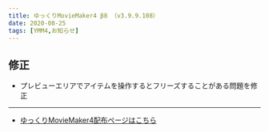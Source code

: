 ```yaml
---
title: ゆっくりMovieMaker4 β8 （v3.9.9.108）
date: 2020-08-25
tags: [YMM4,お知らせ]
---
```

## 修正
- プレビューエリアでアイテムを操作するとフリーズすることがある問題を修正

---

- [ゆっくりMovieMaker4配布ページはこちら](../index.md)